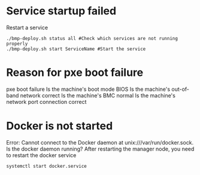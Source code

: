 # Service startup failed
Restart a service
~~~
./bmp-deploy.sh status all #Check which services are not running properly
./bmp-deploy.sh start ServiceName #Start the service
~~~

# Reason for pxe boot failure
pxe boot failure
Is the machine's boot mode BIOS
Is the machine's out-of-band network correct
Is the machine's BMC normal
Is the machine's network port connection correct

# Docker is not started
Error: Cannot connect to the Docker daemon at unix:///var/run/docker.sock. Is the docker daemon running?
After restarting the manager node, you need to restart the docker service
~~~
systemctl start docker.service
~~~